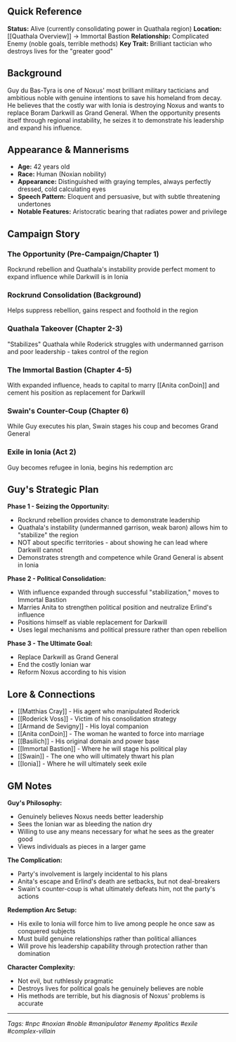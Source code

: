 ## Quick Reference

**Status:** Alive (currently consolidating power in Quathala region)
**Location:** [[Quathala Overview]] → Immortal Bastion
**Relationship:** Complicated Enemy (noble goals, terrible methods)
**Key Trait:** Brilliant tactician who destroys lives for the "greater good"

## Background

Guy du Bas-Tyra is one of Noxus' most brilliant military tacticians and ambitious noble with genuine intentions to save his homeland from decay. He believes that the costly war with Ionia is destroying Noxus and wants to replace Boram Darkwill as Grand General. When the opportunity presents itself through regional instability, he seizes it to demonstrate his leadership and expand his influence.

## Appearance & Mannerisms

- **Age:** 42 years old
- **Race:** Human (Noxian nobility)
- **Appearance:** Distinguished with graying temples, always perfectly dressed, cold calculating eyes
- **Speech Pattern:** Eloquent and persuasive, but with subtle threatening undertones
- **Notable Features:** Aristocratic bearing that radiates power and privilege

## Campaign Story

### The Opportunity (Pre-Campaign/Chapter 1)

Rockrund rebellion and Quathala's instability provide perfect moment to expand influence while Darkwill is in Ionia

### Rockrund Consolidation (Background)

Helps suppress rebellion, gains respect and foothold in the region

### Quathala Takeover (Chapter 2-3)

"Stabilizes" Quathala while Roderick struggles with undermanned garrison and poor leadership - takes control of the region

### The Immortal Bastion (Chapter 4-5)

With expanded influence, heads to capital to marry [[Anita conDoin]] and cement his position as replacement for Darkwill

### Swain's Counter-Coup (Chapter 6)

While Guy executes his plan, Swain stages his coup and becomes Grand General

### Exile in Ionia (Act 2)

Guy becomes refugee in Ionia, begins his redemption arc

## Guy's Strategic Plan

**Phase 1 - Seizing the Opportunity:**
- Rockrund rebellion provides chance to demonstrate leadership
- Quathala's instability (undermanned garrison, weak baron) allows him to "stabilize" the region
- NOT about specific territories - about showing he can lead where Darkwill cannot
- Demonstrates strength and competence while Grand General is absent in Ionia

**Phase 2 - Political Consolidation:**
- With influence expanded through successful "stabilization," moves to Immortal Bastion
- Marries Anita to strengthen political position and neutralize Erlind's influence
- Positions himself as viable replacement for Darkwill
- Uses legal mechanisms and political pressure rather than open rebellion

**Phase 3 - The Ultimate Goal:**
- Replace Darkwill as Grand General
- End the costly Ionian war
- Reform Noxus according to his vision

## Lore & Connections

- [[Matthias Cray]] - His agent who manipulated Roderick
- [[Roderick Voss]] - Victim of his consolidation strategy
- [[Armand de Sevigny]] - His loyal companion
- [[Anita conDoin]] - The woman he wanted to force into marriage
- [[Basilich]] - His original domain and power base
- [[Immortal Bastion]] - Where he will stage his political play
- [[Swain]] - The one who will ultimately thwart his plan
- [[Ionia]] - Where he will ultimately seek exile

## GM Notes

**Guy's Philosophy:**
- Genuinely believes Noxus needs better leadership
- Sees the Ionian war as bleeding the nation dry
- Willing to use any means necessary for what he sees as the greater good
- Views individuals as pieces in a larger game

**The Complication:**
- Party's involvement is largely incidental to his plans
- Anita's escape and Erlind's death are setbacks, but not deal-breakers
- Swain's counter-coup is what ultimately defeats him, not the party's actions

**Redemption Arc Setup:**
- His exile to Ionia will force him to live among people he once saw as conquered subjects
- Must build genuine relationships rather than political alliances
- Will prove his leadership capability through protection rather than domination

**Character Complexity:**
- Not evil, but ruthlessly pragmatic
- Destroys lives for political goals he genuinely believes are noble
- His methods are terrible, but his diagnosis of Noxus' problems is accurate

---

_Tags: #npc #noxian #noble #manipulator #enemy #politics #exile #complex-villain_